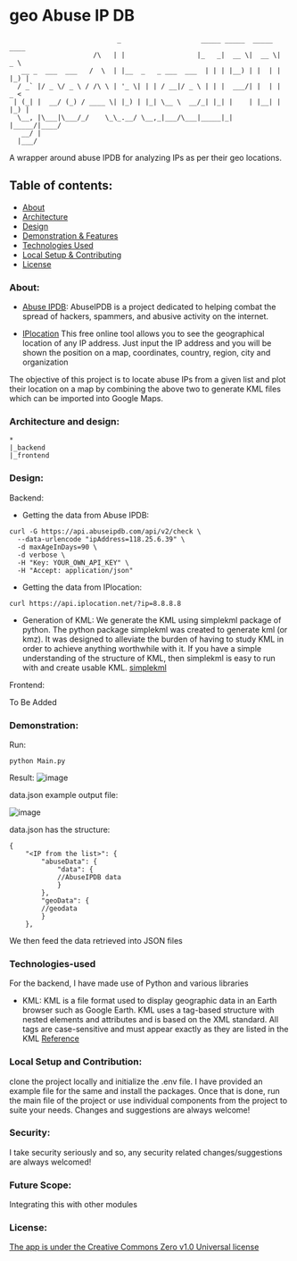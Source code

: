 # geo Abuse IP DB

```
                           _                    _____ _____  _____  ____  
                     /\   | |                  |_   _|  __ \|  __ \|  _ \ 
   __ _  ___  ___   /  \  | |__  _   _ ___  ___  | | | |__) | |  | | |_) |
  / _` |/ _ \/ _ \ / /\ \ | '_ \| | | / __|/ _ \ | | |  ___/| |  | |  _ < 
 | (_| |  __/ (_) / ____ \| |_) | |_| \__ \  __/_| |_| |    | |__| | |_) |
  \__, |\___|\___/_/    \_\_.__/ \__,_|___/\___|_____|_|    |_____/|____/ 
   __/ |                                                                  
  |___/                                                                       

```
A wrapper around abuse IPDB for analyzing IPs as per their geo locations.

## Table of contents:
- [About](#about)
- [Architecture](#architecture-and-design)
- [Design](#design)
- [Demonstration & Features](#demonstration)
- [Technologies Used](#technologies-used)
- [Local Setup & Contributing](#local-setup-and-contribution)
- [License](#license)

### About:

* <a href="https://www.abuseipdb.com/">Abuse IPDB</a>:
AbuseIPDB is a project dedicated to helping combat the spread of hackers, spammers, and abusive activity on the internet.

* <a href="">IPlocation</a>
This free online tool allows you to see the geographical location of any IP address. Just input the IP address and you will be shown the position on a map, coordinates, country, region, city and organization

The objective of this project is to locate abuse IPs from a given list and plot their location on a map by combining the above two to generate KML files which can be imported into Google Maps.

### Architecture and design:

```
*
|_backend
|_frontend

```
### Design:

Backend:

* Getting the data from Abuse IPDB:
```
curl -G https://api.abuseipdb.com/api/v2/check \
  --data-urlencode "ipAddress=118.25.6.39" \
  -d maxAgeInDays=90 \
  -d verbose \
  -H "Key: YOUR_OWN_API_KEY" \
  -H "Accept: application/json"
```
* Getting the data from IPlocation:

```
curl https://api.iplocation.net/?ip=8.8.8.8

```

* Generation of KML:
We generate the KML using simplekml package of python. The python package simplekml was created to generate kml (or kmz). It was designed to alleviate the burden of having to study KML in order to achieve anything worthwhile with it. If you have a simple understanding of the structure of KML, then simplekml is easy to run with and create usable KML.
<a href="https://pypi.org/project/simplekml/">simplekml</a>

Frontend:

To Be Added

### Demonstration:

Run: 
```
python Main.py
```

Result:
![image](https://user-images.githubusercontent.com/52862591/198849884-4378415d-ec57-45ed-80f9-98b678b725f1.png)

data.json example output file:

![image](https://user-images.githubusercontent.com/52862591/198849913-4103c762-8a8f-48e2-bb37-a8d4628824d4.png)

data.json has the structure:
```
{
    "<IP from the list>": {
        "abuseData": {
            "data": {
            //AbuseIPDB data
            }
        },
        "geoData": {
        //geodata
        }
    },
```
We then feed the data retrieved into JSON files

### Technologies-used
For the backend, I have made use of Python and various libraries

* KML:
KML is a file format used to display geographic data in an Earth browser such as Google Earth. KML uses a tag-based structure with nested elements and attributes and is based on the XML standard. All tags are case-sensitive and must appear exactly as they are listed in the KML <a href="https://developers.google.com/kml/documentation/kml_tut">Reference</a>

### Local Setup and Contribution:
clone the project locally and initialize the .env file. I have provided an example file for the same and install the packages. Once that is done, run the main file of the project or use individual components from the project to suite your needs. Changes and suggestions are always welcome!

### Security:
I take security seriously and so, any security related changes/suggestions are always welcomed!

### Future Scope:
Integrating this with other modules

### License:
<a href="https://github.com/JadenFurtado/geoAbuseIPDB/blob/main/LICENSE.md">The app is under the Creative Commons Zero v1.0 Universal license</a>

